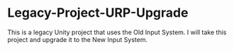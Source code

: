 # Legacy-Project-URP-Upgrade
This is a legacy Unity project that uses the Old Input System. I will take this project and upgrade it to the New Input System.

